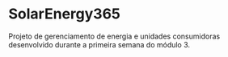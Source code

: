# SolarEnergy365
Projeto de gerenciamento de energia e unidades consumidoras  desenvolvido durante a primeira semana do módulo 3.
